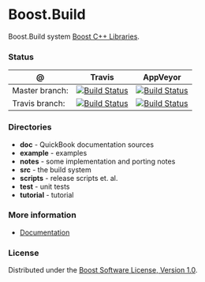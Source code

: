 Boost.Build
===========

Boost.Build system [Boost C++ Libraries](http://github.com/boostorg).

### Status

@               | Travis      | AppVeyor
----------------|-------------|---------
Master branch:  | [![Build Status](https://travis-ci.org/jhunold/build.svg?branch=master)](https://travis-ci.org/jhunold/build) | [![Build Status](https://ci.appveyor.com/api/projects/status/github/jhunold/build?branch=master&svg=true)](https://ci.appveyor.com/project/jhunold/shared-instance)
Travis branch:  | [![Build Status](https://travis-ci.org/jhunold/build.svg?branch=travis)](https://travis-ci.org/jhunold/build) | [![Build Status](https://ci.appveyor.com/api/projects/status/github/jhunold/build?branch=travis&svg=true)](https://ci.appveyor.com/project/jhunold/shared-instance)

### Directories

* **doc** - QuickBook documentation sources
* **example** - examples
* **notes** - some implementation and porting notes
* **src** - the build system
* **scripts** - release scripts et. al.
* **test** - unit tests
* **tutorial** - tutorial

### More information

* [Documentation](http://boost.org/tools/build)

### License

Distributed under the [Boost Software License, Version 1.0](http://www.boost.org/LICENSE_1_0.txt).


